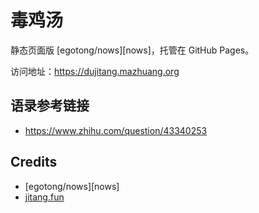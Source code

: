 # 毒鸡汤

静态页面版 [egotong/nows][nows]，托管在 GitHub Pages。

访问地址：<https://dujitang.mazhuang.org>

## 语录参考链接

- <https://www.zhihu.com/question/43340253>

## Credits

* [egotong/nows][nows]
* [jitang.fun](http://jitang.fun/)
